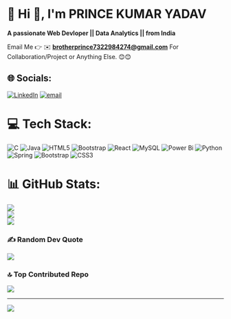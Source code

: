 # 💫 Hi 👋, I'm PRINCE KUMAR YADAV
**A passionate  Web Devloper  || Data Analytics || from India**

Email Me 👉 ✉️ **brotherprince7322984274@gmail.com** For Collaboration/Project or Anything Else. 😊😊

## 🌐 Socials:
[![LinkedIn](https://img.shields.io/badge/LinkedIn-%230077B5.svg?logo=linkedin&logoColor=white)](https://linkedin.com/in/https://www.linkedin.com/in/prince-kumar-yadav-715305260/) [![email](https://img.shields.io/badge/Email-D14836?logo=gmail&logoColor=white)](mailto:brotherprince7322984274@gmail.com) 

# 💻 Tech Stack:
![C](https://img.shields.io/badge/c-%2300599C.svg?style=for-the-badge&logo=c&logoColor=white) ![Java](https://img.shields.io/badge/java-%23ED8B00.svg?style=for-the-badge&logo=openjdk&logoColor=white) ![HTML5](https://img.shields.io/badge/html5-%23E34F26.svg?style=for-the-badge&logo=html5&logoColor=white) ![Bootstrap](https://img.shields.io/badge/bootstrap-%238511FA.svg?style=for-the-badge&logo=bootstrap&logoColor=white) ![React](https://img.shields.io/badge/react-%2320232a.svg?style=for-the-badge&logo=react&logoColor=%2361DAFB) ![MySQL](https://img.shields.io/badge/mysql-4479A1.svg?style=for-the-badge&logo=mysql&logoColor=white) ![Power Bi](https://img.shields.io/badge/power_bi-F2C811?style=for-the-badge&logo=powerbi&logoColor=black) ![Python](https://img.shields.io/badge/python-3670A0?style=for-the-badge&logo=python&logoColor=ffdd54) ![Spring](https://img.shields.io/badge/spring-%236DB33F.svg?style=for-the-badge&logo=spring&logoColor=white) ![Bootstrap](https://img.shields.io/badge/bootstrap-%238511FA.svg?style=for-the-badge&logo=bootstrap&logoColor=white) ![CSS3](https://img.shields.io/badge/css3-%231572B6.svg?style=for-the-badge&logo=css3&logoColor=white)
# 📊 GitHub Stats:
![](https://github-readme-stats.vercel.app/api?username=PrinceKumarYadav07&theme=dark&hide_border=false&include_all_commits=true&count_private=false)<br/>
![](https://nirzak-streak-stats.vercel.app/?user=PrinceKumarYadav07&theme=dark&hide_border=false)<br/>
![](https://github-readme-stats.vercel.app/api/top-langs/?username=PrinceKumarYadav07&theme=dark&hide_border=false&include_all_commits=true&count_private=false&layout=compact)

### ✍️ Random Dev Quote
![](https://quotes-github-readme.vercel.app/api?type=horizontal&theme=radical)

### 🔝 Top Contributed Repo
![](https://github-contributor-stats.vercel.app/api?username=PrinceKumarYadav07&limit=5&theme=dark&combine_all_yearly_contributions=true)

---
[![](https://visitcount.itsvg.in/api?id=PrinceKumarYadav07&icon=0&color=0)](https://visitcount.itsvg.in)

<!-- Proudly created with GPRM ( https://gprm.itsvg.in ) -->
